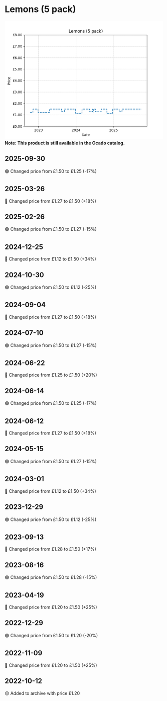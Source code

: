 # Lemons (5 pack)
![](charts/product-47305011.png)
**Note: This product is still available in the Ocado catalog.**
## 2025-09-30
🟢 Changed price from £1.50 to £1.25 (-17%)
## 2025-03-26
🔴 Changed price from £1.27 to £1.50 (+18%)
## 2025-02-26
🟢 Changed price from £1.50 to £1.27 (-15%)
## 2024-12-25
🔴 Changed price from £1.12 to £1.50 (+34%)
## 2024-10-30
🟢 Changed price from £1.50 to £1.12 (-25%)
## 2024-09-04
🔴 Changed price from £1.27 to £1.50 (+18%)
## 2024-07-10
🟢 Changed price from £1.50 to £1.27 (-15%)
## 2024-06-22
🔴 Changed price from £1.25 to £1.50 (+20%)
## 2024-06-14
🟢 Changed price from £1.50 to £1.25 (-17%)
## 2024-06-12
🔴 Changed price from £1.27 to £1.50 (+18%)
## 2024-05-15
🟢 Changed price from £1.50 to £1.27 (-15%)
## 2024-03-01
🔴 Changed price from £1.12 to £1.50 (+34%)
## 2023-12-29
🟢 Changed price from £1.50 to £1.12 (-25%)
## 2023-09-13
🔴 Changed price from £1.28 to £1.50 (+17%)
## 2023-08-16
🟢 Changed price from £1.50 to £1.28 (-15%)
## 2023-04-19
🔴 Changed price from £1.20 to £1.50 (+25%)
## 2022-12-29
🟢 Changed price from £1.50 to £1.20 (-20%)
## 2022-11-09
🔴 Changed price from £1.20 to £1.50 (+25%)
## 2022-10-12
🟡 Added to archive with price £1.20